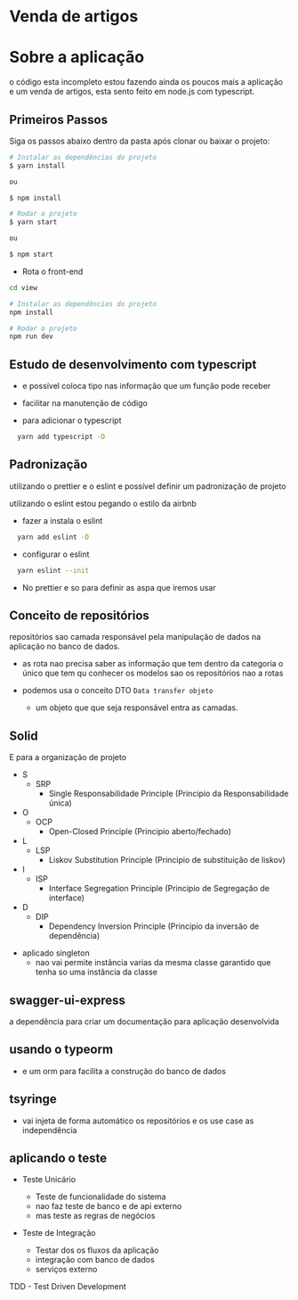 # Venda de artigos

##

# Sobre a aplicação

o código esta incompleto estou fazendo ainda os poucos mais a aplicação e um venda de artigos, esta sento feito em node.js com typescript.

## Primeiros Passos

Siga os passos abaixo dentro da pasta após clonar ou baixar o projeto:

```bash
# Instalar as dependências do projeto
$ yarn install

ou

$ npm install
```

```bash
# Rodar o projeto
$ yarn start

ou

$ npm start
```

- Rota o front-end

```bash
cd view
```

```bash
# Instalar as dependências do projeto
npm install

```

```bash
# Rodar o projeto
npm run dev

```

## Estudo de desenvolvimento com typescript

- e possível coloca tipo nas informação que um função pode receber
- facilitar na manutenção de código

- para adicionar o typescript

```bash
  yarn add typescript -D
```

## Padronização

utilizando o prettier e o eslint e possível definir um padronização de projeto

utilizando o eslint estou pegando o estilo da airbnb

- fazer a instala o eslint

```bash
  yarn add eslint -D
```

- configurar o eslint

```bash
  yarn eslint --init
```

- No prettier e so para definir as aspa que iremos usar

## Conceito de repositórios

repositórios sao camada responsável pela manipulação de dados na aplicação no banco de dados.

- as rota nao precisa saber as informação que tem dentro da categoria o único que tem qu conhecer os modelos sao os repositórios nao a rotas

- podemos usa o conceito DTO `Data transfer objeto`
  - um objeto que que seja responsável entra as camadas.

## Solid

E para a organização de projeto

- S
  - SRP
    - Single Responsabilidade Principle (Principio da Responsabilidade única)
- O
  - OCP
    - Open-Closed Principle (Principio aberto/fechado)
- L
  - LSP
    - Liskov Substitution Principle (Principio de substituição de liskov)
- I
  - ISP
    - Interface Segregation Principle (Principio de Segregação de interface)
- D
  - DIP
    - Dependency Inversion Principle (Principio da inversão de dependência)

* aplicado singleton
  - nao vai permite instância varias da mesma classe garantido que tenha so uma instância da classe

## swagger-ui-express

a dependência para criar um documentação para aplicação desenvolvida

## usando o typeorm

- e um orm para facilita a construção do banco de dados

## tsyringe

- vai injeta de forma automático os repositórios e os use case as independência

## aplicando o teste

- Teste Unicário

  - Teste de funcionalidade do sistema
  - nao faz teste de banco e de api externo
  - mas teste as regras de negócios

- Teste de Integração
  - Testar dos os fluxos da aplicação
  - integração com banco de dados
  - serviços externo

TDD - Test Driven Development
